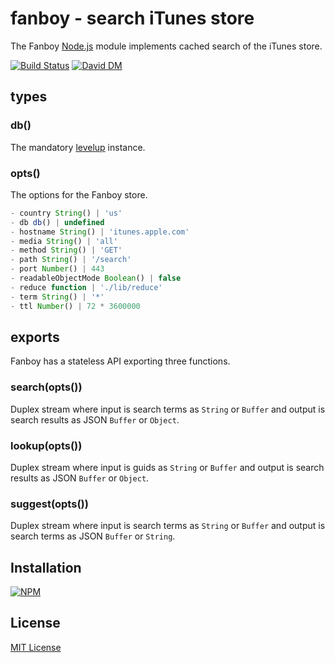 
# fanboy - search iTunes store

The Fanboy [Node.js](http://nodejs.org/) module implements cached search of the iTunes store. 

[![Build Status](https://secure.travis-ci.org/michaelnisi/fanboy.svg)](http://travis-ci.org/michaelnisi/fanboy) [![David DM](https://david-dm.org/michaelnisi/fanboy.svg)](http://david-dm.org/michaelnisi/fanboy)

## types

### db()

The mandatory [levelup](https://github.com/rvagg/node-levelup) instance.

### opts()

The options for the Fanboy store.

```js
- country String() | 'us'
- db db() | undefined 
- hostname String() | 'itunes.apple.com'
- media String() | 'all'
- method String() | 'GET'
- path String() | '/search'
- port Number() | 443
- readableObjectMode Boolean() | false
- reduce function | './lib/reduce'
- term String() | '*'
- ttl Number() | 72 * 3600000
```

## exports

Fanboy has a stateless API exporting three functions.

### search(opts())

Duplex stream where input is search terms as `String` or `Buffer` and output is search results as JSON `Buffer` or `Object`.

### lookup(opts())

Duplex stream where input is guids as `String` or `Buffer` and output is search results as JSON `Buffer` or `Object`.

### suggest(opts())

Duplex stream where input is search terms as `String` or `Buffer` and output is search terms as JSON `Buffer` or `String`.

## Installation

[![NPM](https://nodei.co/npm/fanboy.svg)](https://npmjs.org/package/fanboy)

## License

[MIT License](https://github.com/michaelnisi/fanboy/blob/master/LICENSE)
